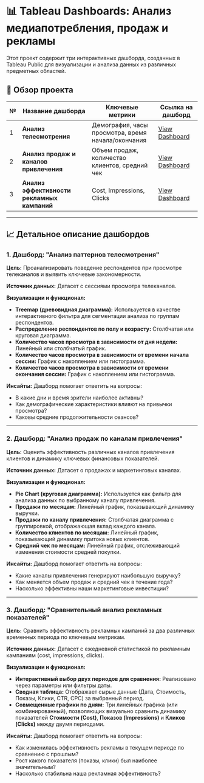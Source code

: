 # 📊 Tableau Dashboards: Анализ медиапотребления, продаж и рекламы

Этот проект содержит три интерактивных дашборда, созданных в Tableau Public для визуализации и анализа данных из различных предметных областей.

## 🎯 Обзор проекта

| № | Название дашборда | Ключевые метрики | Ссылка на дашборд |
|---|-------------------|------------------|-------------------|
| 1 | **Анализ телесмотрения** | Демография, часы просмотра, время начала/окончания | [View Dashboard](https://github.com/ElecSir/pet_projects/tree/main/Tableau/1.png) |
| 2 | **Анализ продаж и каналов привлечения** | Объем продаж, количество клиентов, средний чек | [View Dashboard](https://github.com/ElecSir/pet_projects/tree/main/Tableau/2.png) |
| 3 | **Анализ эффективности рекламных кампаний** | Cost, Impressions, Clicks | [View Dashboard](https://github.com/ElecSir/pet_projects/tree/main/Tableau/3.png) |

---

## 📈 Детальное описание дашбордов

### 1. Дашборд: "Анализ паттернов телесмотрения"
**Цель:** Проанализировать поведение респондентов при просмотре телеканалов и выявить ключевые закономерности.

**Источник данных:** Датасет с сессиями просмотра телеканалов.

**Визуализации и функционал:**
*   **Treemap (древовидная диаграмма):** Используется в качестве интерактивного фильтра для сегментации анализа по группам респондентов.
*   **Распределение респондентов по полу и возрасту:** Столбчатая или круговая диаграмма.
*   **Количество часов просмотра в зависимости от дня недели:** Линейный или столбчатый график.
*   **Количество часов просмотра в зависимости от времени начала сессии:** График с накоплением или гистограмма.
*   **Количество часов просмотра в зависимости от времени окончания сессии:** График с накоплением или гистограмма.

**Инсайты:** Дашборд помогает ответить на вопросы:
*   В какие дни и время зрители наиболее активны?
*   Как демографические характеристики влияют на привычки просмотра?
*   Каковы средние продолжительности сеансов?

---

### 2. Дашборд: "Анализ продаж по каналам привлечения"
**Цель:** Оценить эффективность различных каналов привлечения клиентов и динамику ключевых финансовых показателей.

**Источник данных:** Датасет о продажах и маркетинговых каналах.

**Визуализации и функционал:**
*   **Pie Chart (круговая диаграмма):** Используется как фильтр для анализа данных по выбранному каналу привлечения.
*   **Продажи по месяцам:** Линейный график, показывающий динамику выручки.
*   **Продажи по каналу привлечения:** Столбчатая диаграмма с группировкой, отображающая вклад каждого канала.
*   **Количество клиентов по месяцам:** Линейный график, показывающий динамику притока новых клиентов.
*   **Средний чек по месяцам:** Линейный график, отслеживающий изменения стоимости средней покупки.

**Инсайты:** Дашборд помогает ответить на вопросы:
*   Какие каналы привлечения генерируют наибольшую выручку?
*   Как меняется объем продаж и средний чек в течение года?
*   Насколько эффективны наши маркетинговые инвестиции?

---

### 3. Дашборд: "Сравнительный анализ рекламных показателей"
**Цель:** Сравнить эффективность рекламных кампаний за два различных временных периода по ключевым метрикам.

**Источник данных:** Датасет с ежедневной статистикой по рекламным кампаниям (cost, impressions, clicks).

**Визуализации и функционал:**
*   **Интерактивный выбор двух периодов для сравнения:** Реализовано через параметры или фильтры даты.
*   **Сводная таблица:** Отображает сырые данные (Дата, Стоимость, Показы, Клики, CTR, CPC) за выбранный период.
*   **Совмещенные графики по дням:** Три линейных графика (или комбинированный), позволяющих визуально сравнить динамику показателей **Стоимости (Cost)**, **Показов (Impressions)** и **Кликов (Clicks)** между двумя периодами.

**Инсайты:** Дашборд помогает ответить на вопросы:
*   Как изменилась эффективность рекламы в текущем периоде по сравнению с прошлым?
*   Рост какого показателя (показы, клики) был наиболее значительным?
*   Насколько стабильна наша рекламная эффективность?

